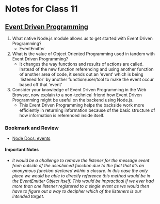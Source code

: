 # Notes for Class 11

## [Event Driven Programming](https://www.digitalocean.com/community/tutorials/nodejs-event-driven-programming)

1. What native Node.js module allows us to get started with Event Driven Programming?
    * EventEmitter
2. What is the value of Object Oriented Programming used in tandem with Event Driven Programming?
    * It changes the way functions and results of actions are called. Instead of the new function referencing and using another function of another area of code, it sends out an 'event' which is being 'listened for' by another function/user/tool to make the event occur based off that 'event'
3. Consider your knowledge of Event Driven Programming in the Web Browser, now explain to a non-technical friend how  Event Driven Programming might be useful on the backend using Node.js.
    * This Event Driven Programming helps the backside work more efficiently in returning information because of the basic structure of how information is referenced inside itself.

### Bookmark and Review

* [Node Docs: events](https://nodejs.org/api/events.html)

#### Important Notes

* _it would be a challenge to remove the listener for the message event from outside of the userJoined function due to the fact that it’s an anonymous function declared within a closure. In this case the only place we would be able to directly reference this method would be in the EventEmitter Object itself. This would be impractical if we ever had more than one listener registered to a single event as we would then have to figure out a way to decipher which of the listeners is our intended target._
